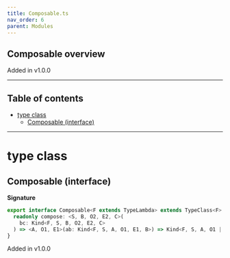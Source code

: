 ```yaml
---
title: Composable.ts
nav_order: 6
parent: Modules
---
```


## Composable overview

Added in v1.0.0

---

<h2 class="text-delta">Table of contents</h2>

- [type class](#type-class)
  - [Composable (interface)](#composable-interface)

---

# type class

## Composable (interface)

**Signature**

```ts
export interface Composable<F extends TypeLambda> extends TypeClass<F> {
  readonly compose: <S, B, O2, E2, C>(
    bc: Kind<F, S, B, O2, E2, C>
  ) => <A, O1, E1>(ab: Kind<F, S, A, O1, E1, B>) => Kind<F, S, A, O1 | O2, E1 | E2, C>
}
```

Added in v1.0.0

